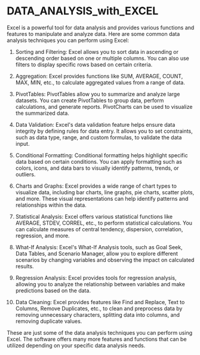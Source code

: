 # DATA_ANALYSIS_with_EXCEL

Excel is a powerful tool for data analysis and provides various functions and features to manipulate and analyze data. Here are some common data analysis techniques you can perform using Excel:

1. Sorting and Filtering: Excel allows you to sort data in ascending or descending order based on one or multiple columns. You can also use filters to display specific rows based on certain criteria.

2. Aggregation: Excel provides functions like SUM, AVERAGE, COUNT, MAX, MIN, etc., to calculate aggregated values from a range of data.

3. PivotTables: PivotTables allow you to summarize and analyze large datasets. You can create PivotTables to group data, perform calculations, and generate reports. PivotCharts can be used to visualize the summarized data.

4. Data Validation: Excel's data validation feature helps ensure data integrity by defining rules for data entry. It allows you to set constraints, such as data type, range, and custom formulas, to validate the data input.

5. Conditional Formatting: Conditional formatting helps highlight specific data based on certain conditions. You can apply formatting such as colors, icons, and data bars to visually identify patterns, trends, or outliers.

6. Charts and Graphs: Excel provides a wide range of chart types to visualize data, including bar charts, line graphs, pie charts, scatter plots, and more. These visual representations can help identify patterns and relationships within the data.

7. Statistical Analysis: Excel offers various statistical functions like AVERAGE, STDEV, CORREL, etc., to perform statistical calculations. You can calculate measures of central tendency, dispersion, correlation, regression, and more.

8. What-If Analysis: Excel's What-If Analysis tools, such as Goal Seek, Data Tables, and Scenario Manager, allow you to explore different scenarios by changing variables and observing the impact on calculated results.

9. Regression Analysis: Excel provides tools for regression analysis, allowing you to analyze the relationship between variables and make predictions based on the data.

10. Data Cleaning: Excel provides features like Find and Replace, Text to Columns, Remove Duplicates, etc., to clean and preprocess data by removing unnecessary characters, splitting data into columns, and removing duplicate values.

These are just some of the data analysis techniques you can perform using Excel. The software offers many more features and functions that can be utilized depending on your specific data analysis needs.


